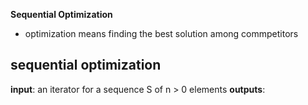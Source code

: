 **Sequential Optimization**
- optimization means finding the best solution among commpetitors
## sequential optimization
**input**: an iterator for a sequence S of n > 0 elements
**outputs**: 